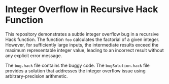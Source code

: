 # Integer Overflow in Recursive Hack Function
This repository demonstrates a subtle integer overflow bug in a recursive Hack function.  The function `foo` calculates the factorial of a given integer. However, for sufficiently large inputs, the intermediate results exceed the maximum representable integer value, leading to an incorrect result without any explicit error message.

The `bug.hack` file contains the buggy code. The `bugSolution.hack` file provides a solution that addresses the integer overflow issue using arbitrary-precision arithmetic.

